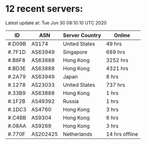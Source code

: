 # 12 recent servers:

Latest update at: Tue Jun 30 08:10:10 UTC 2020

| ID | ASN | Server Country | Online |
| -- | --- | -------------- | ------ |
| #.D09B | AS174 | United States | 49 hrs |
| #.7F1D | AS63949 | Singapore | 689 hrs |
| #.B6F8 | AS63888 | Hong Kong | 3252 hrs |
| #.BD3E | AS63888 | Hong Kong | 4321 hrs |
| #.2A79 | AS63949 | Japan | 8 hrs |
| #.1278 | AS23033 | United States | 737 hrs |
| #.33B9 | AS63888 | Hong Kong | 1 hrs |
| #.1F2B | AS49392 | Russia | 1 hrs |
| #.1DC3 | AS4760 | Hong Kong | 3 hrs |
| #.C4BB | AS9304 | Hong Kong | 6 hrs |
| #.08AA | AS9269 | Hong Kong | 3 hrs |
| #.770F | AS202425 | Netherlands | 14 hrs offline |

